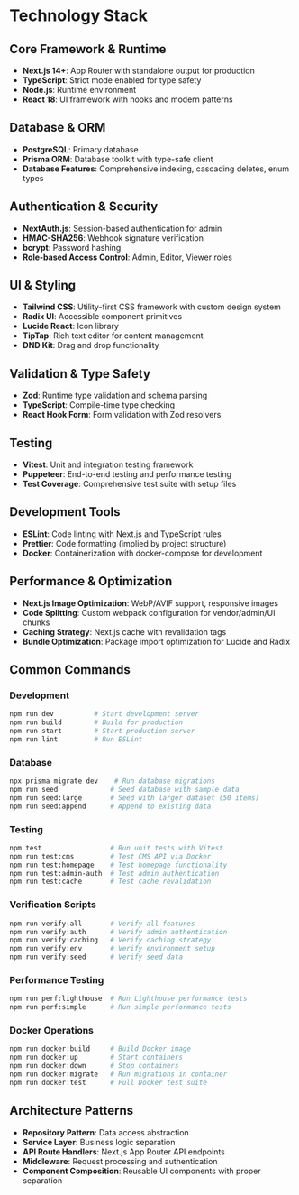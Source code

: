# Technology Stack

## Core Framework & Runtime
- **Next.js 14+**: App Router with standalone output for production
- **TypeScript**: Strict mode enabled for type safety
- **Node.js**: Runtime environment
- **React 18**: UI framework with hooks and modern patterns

## Database & ORM
- **PostgreSQL**: Primary database
- **Prisma ORM**: Database toolkit with type-safe client
- **Database Features**: Comprehensive indexing, cascading deletes, enum types

## Authentication & Security
- **NextAuth.js**: Session-based authentication for admin
- **HMAC-SHA256**: Webhook signature verification
- **bcrypt**: Password hashing
- **Role-based Access Control**: Admin, Editor, Viewer roles

## UI & Styling
- **Tailwind CSS**: Utility-first CSS framework with custom design system
- **Radix UI**: Accessible component primitives
- **Lucide React**: Icon library
- **TipTap**: Rich text editor for content management
- **DND Kit**: Drag and drop functionality

## Validation & Type Safety
- **Zod**: Runtime type validation and schema parsing
- **TypeScript**: Compile-time type checking
- **React Hook Form**: Form validation with Zod resolvers

## Testing
- **Vitest**: Unit and integration testing framework
- **Puppeteer**: End-to-end testing and performance testing
- **Test Coverage**: Comprehensive test suite with setup files

## Development Tools
- **ESLint**: Code linting with Next.js and TypeScript rules
- **Prettier**: Code formatting (implied by project structure)
- **Docker**: Containerization with docker-compose for development

## Performance & Optimization
- **Next.js Image Optimization**: WebP/AVIF support, responsive images
- **Code Splitting**: Custom webpack configuration for vendor/admin/UI chunks
- **Caching Strategy**: Next.js cache with revalidation tags
- **Bundle Optimization**: Package import optimization for Lucide and Radix

## Common Commands

### Development
```bash
npm run dev          # Start development server
npm run build        # Build for production
npm run start        # Start production server
npm run lint         # Run ESLint
```

### Database
```bash
npx prisma migrate dev    # Run database migrations
npm run seed             # Seed database with sample data
npm run seed:large       # Seed with larger dataset (50 items)
npm run seed:append      # Append to existing data
```

### Testing
```bash
npm test                 # Run unit tests with Vitest
npm run test:cms         # Test CMS API via Docker
npm run test:homepage    # Test homepage functionality
npm run test:admin-auth  # Test admin authentication
npm run test:cache       # Test cache revalidation
```

### Verification Scripts
```bash
npm run verify:all       # Verify all features
npm run verify:auth      # Verify admin authentication
npm run verify:caching   # Verify caching strategy
npm run verify:env       # Verify environment setup
npm run verify:seed      # Verify seed data
```

### Performance Testing
```bash
npm run perf:lighthouse  # Run Lighthouse performance tests
npm run perf:simple      # Run simple performance tests
```

### Docker Operations
```bash
npm run docker:build     # Build Docker image
npm run docker:up        # Start containers
npm run docker:down      # Stop containers
npm run docker:migrate   # Run migrations in container
npm run docker:test      # Full Docker test suite
```

## Architecture Patterns
- **Repository Pattern**: Data access abstraction
- **Service Layer**: Business logic separation
- **API Route Handlers**: Next.js App Router API endpoints
- **Middleware**: Request processing and authentication
- **Component Composition**: Reusable UI components with proper separation